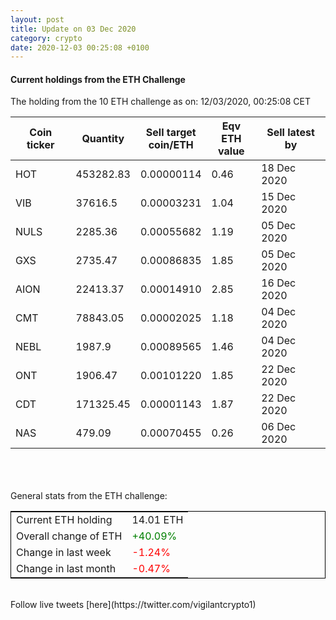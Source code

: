 ```yaml
---
layout: post
title: Update on 03 Dec 2020
category: crypto
date: 2020-12-03 00:25:08 +0100
---
```

<!-- Global site tag (gtag.js) - Google Analytics -->
<script async src="https://www.googletagmanager.com/gtag/js?id=UA-103831149-5"></script>
<script>
  window.dataLayer = window.dataLayer || [];
  function gtag(){dataLayer.push(arguments);}
  gtag('js', new Date());

  gtag('config', 'UA-103831149-5');
</script>


#### Current holdings from the ETH Challenge

The holding from the 10 ETH challenge as on: 12/03/2020, 00:25:08 CET

|Coin ticker|Quantity|Sell target<br>coin/ETH|Eqv ETH<br>value|Sell latest by|
|-----------|--------|-----------|-----------|--------------|
HOT|453282.83|  0.00000114|0.46|18 Dec 2020|
VIB|37616.5|  0.00003231|1.04|15 Dec 2020|
NULS|2285.36|  0.00055682|1.19|05 Dec 2020|
GXS|2735.47|  0.00086835|1.85|05 Dec 2020|
AION|22413.37|  0.00014910|2.85|16 Dec 2020|
CMT|78843.05|  0.00002025|1.18|04 Dec 2020|
NEBL|1987.9|  0.00089565|1.46|04 Dec 2020|
ONT|1906.47|  0.00101220|1.85|22 Dec 2020|
CDT|171325.45|  0.00001143|1.87|22 Dec 2020|
NAS|479.09|  0.00070455|0.26|06 Dec 2020|

<br>
<br>
<br>
General stats from the ETH challenge:

<table style="border:1px solid black;margin-left:auto;margin-right:auto;">
	<tbody>
	<tr>
		<td>Current ETH holding</td>
		<td>     14.01 ETH</td>
	</tr>
	<tr>
		<td>Overall change of ETH</td>
		<td><font color="green">+40.09%</font></td>
	</tr>
	<tr>
		<td>Change in last week</td>
		<td><font color="red">-1.24%</font></td>
	</tr>
	<tr>
		<td>Change in last month</td>
		<td><font color="red">-0.47%</font></td>
	</tr>
	</tbody>
</table>

<br>
Follow live tweets [here](https://twitter.com/vigilantcrypto1)
<br>
<br>